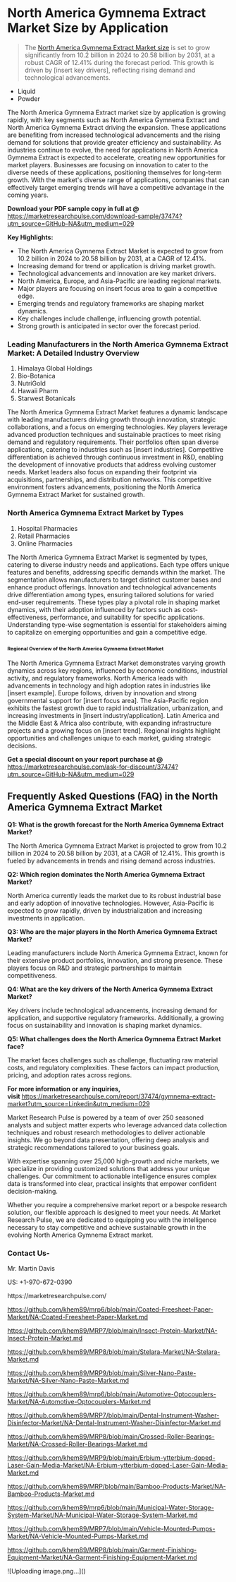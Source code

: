 <h1>North America Gymnema Extract Market&nbsp;Size by Application</h1><blockquote><p>The <a href="https://marketresearchpulse.com/download-sample/37474?utm_source=GitHub-NA&amp;utm_medium=029">North America Gymnema Extract Market size</a> is set to grow significantly from 10.2 billion in 2024 to 20.58 billion by 2031, at a robust CAGR of 12.41% during the forecast period. This growth is driven by [insert key drivers], reflecting rising demand and technological advancements.</p></blockquote><ul><li>Liquid<li> Powder</li></ul><p>The North America Gymnema Extract market size by application is growing rapidly, with key segments such as North America Gymnema Extract and North America Gymnema Extract driving the expansion. These applications are benefiting from increased technological advancements and the rising demand for solutions that provide greater efficiency and sustainability. As industries continue to evolve, the need for applications in North America Gymnema Extract is expected to accelerate, creating new opportunities for market players. Businesses are focusing on innovation to cater to the diverse needs of these applications, positioning themselves for long-term growth. With the market's diverse range of applications, companies that can effectively target emerging trends will have a competitive advantage in the coming years.</p><p><strong>Download your PDF sample copy in full at @ </strong><a href="https://marketresearchpulse.com/download-sample/37474?utm_source=GitHub-NA&amp;utm_medium=029">https://marketresearchpulse.com/download-sample/37474?utm_source=GitHub-NA&amp;utm_medium=029</a></p><p><strong>Key Highlights: </strong></p><ul><li>The North America Gymnema Extract Market is expected to grow from 10.2 billion in 2024 to 20.58 billion by 2031, at a CAGR of 12.41%.</li><li>Increasing demand for trend or application is driving market growth.</li><li>Technological advancements and innovation are key market drivers.</li><li>North America, Europe, and Asia-Pacific are leading regional markets.</li><li>Major players are focusing on insert focus area to gain a competitive edge.</li><li>Emerging trends and regulatory frameworks are shaping market dynamics.</li><li>Key challenges include challenge, influencing growth potential.</li><li>Strong growth is anticipated in sector over the forecast period.</li></ul><h3>Leading Manufacturers in the North America Gymnema Extract Market: A Detailed Industry Overview</h3><ol><li>Himalaya Global Holdings</li><li>Bio-Botanica</li><li>NutriGold</li><li>Hawaii Pharm</li><li>Starwest Botanicals</li></ol><div class="flex max-w-full flex-col flex-grow"><div class="min-h-8 text-message flex w-full flex-col items-end gap-2 whitespace-normal break-words [.text-message+&amp;]:mt-5" dir="auto" data-message-author-role="assistant" data-message-id="fd8432e4-4910-450d-b182-61b7bfb0a01f" data-message-model-slug="gpt-4o"><div class="flex w-full flex-col gap-1 empty:hidden first:pt-[3px]"><div class="markdown prose w-full break-words dark:prose-invert light"><p>The North America Gymnema Extract Market features a dynamic landscape with leading manufacturers driving growth through innovation, strategic collaborations, and a focus on emerging technologies. Key players leverage advanced production techniques and sustainable practices to meet rising demand and regulatory requirements. Their portfolios often span diverse applications, catering to industries such as [insert industries]. Competitive differentiation is achieved through continuous investment in R&amp;D, enabling the development of innovative products that address evolving customer needs. Market leaders also focus on expanding their footprint via acquisitions, partnerships, and distribution networks. This competitive environment fosters advancements, positioning the North America Gymnema Extract Market for sustained growth.</p></div></div></div></div><h3>North America Gymnema Extract Market by Types</h3><ol><li>Hospital Pharmacies<li> Retail Pharmacies<li> Online Pharmacies</li></ol><div class="flex max-w-full flex-col flex-grow"><div class="min-h-8 text-message flex w-full flex-col items-end gap-2 whitespace-normal break-words [.text-message+&amp;]:mt-5" dir="auto" data-message-author-role="assistant" data-message-id="084470be-0bb7-4664-bddf-5156b4f41249" data-message-model-slug="gpt-4o-mini"><div class="flex w-full flex-col gap-1 empty:hidden first:pt-[3px]"><div class="markdown prose w-full break-words dark:prose-invert light"><p>The North America Gymnema Extract Market is segmented by types, catering to diverse industry needs and applications. Each type offers unique features and benefits, addressing specific demands within the market. The segmentation allows manufacturers to target distinct customer bases and enhance product offerings. Innovation and technological advancements drive differentiation among types, ensuring tailored solutions for varied end-user requirements. These types play a pivotal role in shaping market dynamics, with their adoption influenced by factors such as cost-effectiveness, performance, and suitability for specific applications. Understanding type-wise segmentation is essential for stakeholders aiming to capitalize on emerging opportunities and gain a competitive edge.</p></div></div></div></div><h3><span style="font-size: 11px;">Regional Overview of the North America Gymnema Extract Market</span></h3><div class="flex max-w-full flex-col flex-grow"><div class="min-h-8 text-message flex w-full flex-col items-end gap-2 whitespace-normal break-words [.text-message+&amp;]:mt-5" dir="auto" data-message-author-role="assistant" data-message-id="e9038762-ce64-4e30-91c9-9bd413514231" data-message-model-slug="gpt-4o-mini"><div class="flex w-full flex-col gap-1 empty:hidden first:pt-[3px]"><div class="markdown prose w-full break-words dark:prose-invert light"><p>The North America Gymnema Extract Market demonstrates varying growth dynamics across key regions, influenced by economic conditions, industrial activity, and regulatory frameworks. North America leads with advancements in technology and high adoption rates in industries like [insert example]. Europe follows, driven by innovation and strong governmental support for [insert focus area]. The Asia-Pacific region exhibits the fastest growth due to rapid industrialization, urbanization, and increasing investments in [insert industry/application]. Latin America and the Middle East &amp; Africa also contribute, with expanding infrastructure projects and a growing focus on [insert trend]. Regional insights highlight opportunities and challenges unique to each market, guiding strategic decisions.</p></div></div></div></div><p><strong>Get a special discount on your report purchase at @ </strong><a href="https://marketresearchpulse.com/ask-for-discount/37474?utm_source=GitHub-NA&amp;utm_medium=029">https://marketresearchpulse.com/ask-for-discount/37474?utm_source=GitHub-NA&amp;utm_medium=029</a></p><h2>Frequently Asked Questions (FAQ) in the North America Gymnema Extract Market</h2><p><strong>Q1: What is the growth forecast for the North America Gymnema Extract Market?</strong></p><p>The North America Gymnema Extract Market is projected to grow from 10.2 billion in 2024 to 20.58 billion by 2031, at a CAGR of 12.41%. This growth is fueled by advancements in trends and rising demand across industries.</p><p><strong>Q2: Which region dominates the North America Gymnema Extract Market?</strong></p><p>North America currently leads the market due to its robust industrial base and early adoption of innovative technologies. However, Asia-Pacific is expected to grow rapidly, driven by industrialization and increasing investments in application.</p><p><strong>Q3: Who are the major players in the North America Gymnema Extract Market?</strong></p><p>Leading manufacturers include North America Gymnema Extract, known for their extensive product portfolios, innovation, and strong presence. These players focus on R&amp;D and strategic partnerships to maintain competitiveness.</p><p><strong>Q4: What are the key drivers of the North America Gymnema Extract Market?</strong></p><p>Key drivers include technological advancements, increasing demand for application, and supportive regulatory frameworks. Additionally, a growing focus on sustainability and innovation is shaping market dynamics.</p><p><strong>Q5: What challenges does the North America Gymnema Extract Market face?</strong></p><p>The market faces challenges such as challenge, fluctuating raw material costs, and regulatory complexities. These factors can impact production, pricing, and adoption rates across regions.</p><p><strong>For more information or any inquiries, visit&nbsp;</strong><a href="https://marketresearchpulse.com/report/37474/gymnema-extract-market?utm_source=Linkedin&utm_medium=029">https://marketresearchpulse.com/report/37474/gymnema-extract-market?utm_source=Linkedin&utm_medium=029</a></p><p>Market Research Pulse is powered by a team of over 250 seasoned analysts and subject matter experts who leverage advanced data collection techniques and robust research methodologies to deliver actionable insights. We go beyond data presentation, offering deep analysis and strategic recommendations tailored to your business goals.</p><p>With expertise spanning over 25,000 high-growth and niche markets, we specialize in providing customized solutions that address your unique challenges. Our commitment to actionable intelligence ensures complex data is transformed into clear, practical insights that empower confident decision-making.</p><p>Whether you require a comprehensive market report or a bespoke research solution, our flexible approach is designed to meet your needs. At Market Research Pulse, we are dedicated to equipping you with the intelligence necessary to stay competitive and achieve sustainable growth in the evolving North America Gymnema Extract market.</p><h3><strong>Contact Us-</strong></h3><p>Mr. Martin Davis</p><p>US: +1-970-672-0390</p><p>https://marketresearchpulse.com/</p><p><a href="https://github.com/khem89/mrp6/blob/main/Coated-Freesheet-Paper-Market/NA-Coated-Freesheet-Paper-Market.md">https://github.com/khem89/mrp6/blob/main/Coated-Freesheet-Paper-Market/NA-Coated-Freesheet-Paper-Market.md</a></p><p><a href="https://github.com/khem89/MRP7/blob/main/Insect-Protein-Market/NA-Insect-Protein-Market.md">https://github.com/khem89/MRP7/blob/main/Insect-Protein-Market/NA-Insect-Protein-Market.md</a></p><p><a href="https://github.com/khem89/MRP8/blob/main/Stelara-Market/NA-Stelara-Market.md">https://github.com/khem89/MRP8/blob/main/Stelara-Market/NA-Stelara-Market.md</a></p><p><a href="https://github.com/khem89/MRP9/blob/main/Silver-Nano-Paste-Market/NA-Silver-Nano-Paste-Market.md">https://github.com/khem89/MRP9/blob/main/Silver-Nano-Paste-Market/NA-Silver-Nano-Paste-Market.md</a></p><p><a href="https://github.com/khem89/mrp6/blob/main/Automotive-Optocouplers-Market/NA-Automotive-Optocouplers-Market.md">https://github.com/khem89/mrp6/blob/main/Automotive-Optocouplers-Market/NA-Automotive-Optocouplers-Market.md</a></p><p><a href="https://github.com/khem89/MRP7/blob/main/Dental-Instrument-Washer-Disinfector-Market/NA-Dental-Instrument-Washer-Disinfector-Market.md">https://github.com/khem89/MRP7/blob/main/Dental-Instrument-Washer-Disinfector-Market/NA-Dental-Instrument-Washer-Disinfector-Market.md</a></p><p><a href="https://github.com/khem89/MRP8/blob/main/Crossed-Roller-Bearings-Market/NA-Crossed-Roller-Bearings-Market.md">https://github.com/khem89/MRP8/blob/main/Crossed-Roller-Bearings-Market/NA-Crossed-Roller-Bearings-Market.md</a></p><p><a href="https://github.com/khem89/MRP9/blob/main/Erbium-ytterbium-doped-Laser-Gain-Media-Market/NA-Erbium-ytterbium-doped-Laser-Gain-Media-Market.md">https://github.com/khem89/MRP9/blob/main/Erbium-ytterbium-doped-Laser-Gain-Media-Market/NA-Erbium-ytterbium-doped-Laser-Gain-Media-Market.md</a></p><p><a href="https://github.com/khem89/MRP/blob/main/Bamboo-Products-Market/NA-Bamboo-Products-Market.md">https://github.com/khem89/MRP/blob/main/Bamboo-Products-Market/NA-Bamboo-Products-Market.md</a></p><p><a href="https://github.com/khem89/mrp6/blob/main/Municipal-Water-Storage-System-Market/NA-Municipal-Water-Storage-System-Market.md">https://github.com/khem89/mrp6/blob/main/Municipal-Water-Storage-System-Market/NA-Municipal-Water-Storage-System-Market.md</a></p><p><a href="https://github.com/khem89/MRP7/blob/main/Vehicle-Mounted-Pumps-Market/NA-Vehicle-Mounted-Pumps-Market.md">https://github.com/khem89/MRP7/blob/main/Vehicle-Mounted-Pumps-Market/NA-Vehicle-Mounted-Pumps-Market.md</a></p><p><a href="https://github.com/khem89/MRP8/blob/main/Garment-Finishing-Equipment-Market/NA-Garment-Finishing-Equipment-Market.md">https://github.com/khem89/MRP8/blob/main/Garment-Finishing-Equipment-Market/NA-Garment-Finishing-Equipment-Market.md</a></p>
![Uploading image.png…]()

